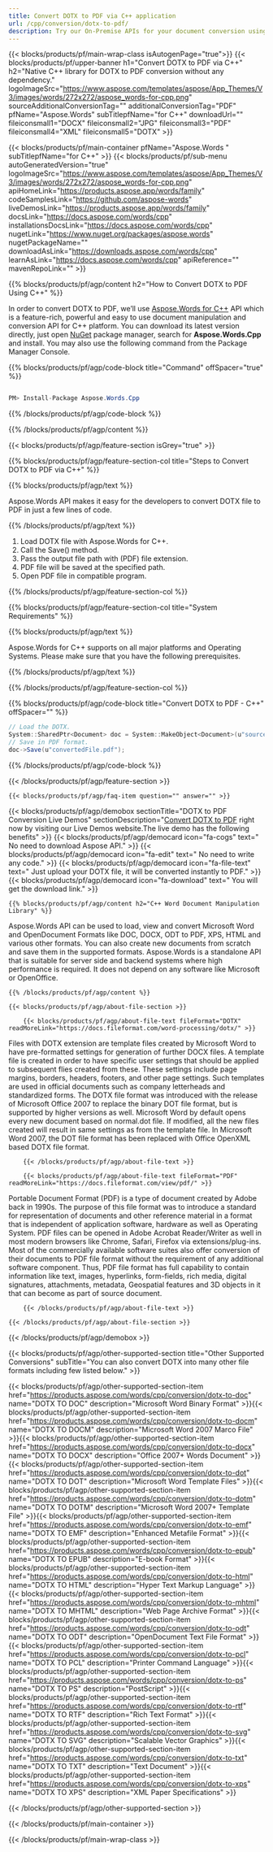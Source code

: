```yaml
---
title: Convert DOTX to PDF via C++ application 
url: /cpp/conversion/dotx-to-pdf/ 
description: Try our On-Premise APIs for your document conversion using C++ Runtime Environment for Windows 32 bit, Windows 64 bit and Linux 64 bit.
---
```


{{< blocks/products/pf/main-wrap-class isAutogenPage="true">}}
{{< blocks/products/pf/upper-banner h1="Convert DOTX to PDF via C++" h2="Native C++ library for DOTX to PDF conversion without any dependency." logoImageSrc="https://www.aspose.com/templates/aspose/App_Themes/V3/images/words/272x272/aspose_words-for-cpp.png" sourceAdditionalConversionTag="" additionalConversionTag="PDF" pfName="Aspose.Words" subTitlepfName="for C++" downloadUrl="" fileiconsmall1="DOCX" fileiconsmall2="JPG" fileiconsmall3="PDF" fileiconsmall4="XML" fileiconsmall5="DOTX" >}}

{{< blocks/products/pf/main-container pfName="Aspose.Words " subTitlepfName="for C++" >}}
{{< blocks/products/pf/sub-menu autoGeneratedVersion="true" logoImageSrc="https://www.aspose.com/templates/aspose/App_Themes/V3/images/words/272x272/aspose_words-for-cpp.png" apiHomeLink="https://products.aspose.app/words/family" codeSamplesLink="https://github.com/aspose-words" liveDemosLink="https://products.aspose.app/words/family" docsLink="https://docs.aspose.com/words/cpp" installationsDocsLink="https://docs.aspose.com/words/cpp" nugetLink="https://www.nuget.org/packages/aspose.words" nugetPackageName="" downloadAsLink="https://downloads.aspose.com/words/cpp" learnAsLink="https://docs.aspose.com/words/cpp" apiReference="" mavenRepoLink="" >}}

{{% blocks/products/pf/agp/content h2="How to Convert DOTX to PDF Using C++" %}}

 In order to convert DOTX to PDF, we’ll use
 [Aspose.Words for C++](https://products.aspose.com/words/cpp) 
 API which is a feature-rich, powerful and easy to use document manipulation and conversion API for C++ platform. You can download its latest version directly, just open
 [NuGet](https://www.nuget.org/packages/aspose.words) 
 package manager, search for
 **Aspose.Words.Cpp** 
 and install. You may also use the following command from the Package Manager Console.

{{% blocks/products/pf/agp/code-block title="Command" offSpacer="true" %}}

```cs

PM> Install-Package Aspose.Words.Cpp

```

{{% /blocks/products/pf/agp/code-block %}}

{{% /blocks/products/pf/agp/content %}}

{{< blocks/products/pf/agp/feature-section isGrey="true" >}}

{{% blocks/products/pf/agp/feature-section-col title="Steps to Convert DOTX to PDF via C++" %}}

{{% blocks/products/pf/agp/text %}}

 Aspose.Words API makes it easy for the developers to convert DOTX file to PDF in just a few lines of code.

{{% /blocks/products/pf/agp/text %}}

1.  Load DOTX file with Aspose.Words for C++.
1.  Call the Save() method.
1.  Pass the output file path with (PDF) file extension.
1.  PDF file will be saved at the specified path.
1.  Open PDF file in compatible program.

{{% /blocks/products/pf/agp/feature-section-col %}}

{{% blocks/products/pf/agp/feature-section-col title="System Requirements" %}}

{{% blocks/products/pf/agp/text %}}

 Aspose.Words for C++ supports on all major platforms and Operating Systems. Please make sure that you have the following prerequisites.

{{% /blocks/products/pf/agp/text %}}

{{% /blocks/products/pf/agp/feature-section-col %}}

{{% blocks/products/pf/agp/code-block title="Convert DOTX to PDF - C++‎" offSpacer="" %}}

```cs
// Load the DOTX.
System::SharedPtr<Document> doc = System::MakeObject<Document>(u"sourceFile.dotx");
// Save in PDF format.
doc->Save(u"convertedFile.pdf");

```

{{% /blocks/products/pf/agp/code-block %}}

{{< /blocks/products/pf/agp/feature-section >}}

    {{< blocks/products/pf/agp/faq-item question="" answer="" >}}
 

<!-- aboutfile Starts -->

{{< blocks/products/pf/agp/demobox sectionTitle="DOTX to PDF Conversion Live Demos" sectionDescription="[Convert DOTX to PDF](https://products.aspose.app/words/conversion/dotx-to-pdf) right now by visiting our Live Demos website.The live demo has the following benefits" >}}
        {{< blocks/products/pf/agp/democard icon="fa-cogs" text=" No need to download Aspose API." >}}
        {{< blocks/products/pf/agp/democard icon="fa-edit" text=" No need to write any code." >}}
        {{< blocks/products/pf/agp/democard icon="fa-file-text" text=" Just upload your DOTX file, it will be converted instantly to PDF." >}}
        {{< blocks/products/pf/agp/democard icon="fa-download" text=" You will get the download link." >}}

    {{% blocks/products/pf/agp/content h2="C++ Word Document Manipulation Library" %}}

 Aspose.Words API can be used to load, view and convert Microsoft Word and OpenDocument Formats like DOC, DOCX, ODT to PDF, XPS, HTML and various other formats. You can also create new documents from scratch and save them in the supported formats. Aspose.Words is a standalone API that is suitable for server side and backend systems where high performance is required. It does not depend on any software like Microsoft or OpenOffice. ‎



    {{% /blocks/products/pf/agp/content %}}

    {{< blocks/products/pf/agp/about-file-section >}}

        {{< blocks/products/pf/agp/about-file-text fileFormat="DOTX" readMoreLink="https://docs.fileformat.com/word-processing/dotx/" >}}

Files with DOTX extension are template files created by Microsoft Word to have pre-formatted settings for generation of further DOCX files. A template file is created in order to have specific user settings that should be applied to subsequent flies created from these. These settings include page margins, borders, headers, footers, and other page settings. Such templates are used in official documents such as company letterheads and standardized forms. The DOTX file format was introduced with the release of Microsoft Office 2007 to replace the binary DOT file format, but is supported by higher versions as well. Microsoft Word by default opens every new document based on normal.dot file. If modified, all the new files created will result in same settings as from the template file. In Microsoft Word 2007, the DOT file format has been replaced with Office OpenXML based DOTX file format.

        {{< /blocks/products/pf/agp/about-file-text >}}

        {{< blocks/products/pf/agp/about-file-text fileFormat="PDF" readMoreLink="https://docs.fileformat.com/view/pdf/" >}}

Portable Document Format (PDF) is a type of document created by Adobe back in 1990s. The purpose of this file format was to introduce a standard for representation of documents and other reference material in a format that is independent of application software, hardware as well as Operating System. PDF files can be opened in Adobe Acrobat Reader/Writer as well in most modern browsers like Chrome, Safari, Firefox via extensions/plug-ins. Most of the commercially available software suites also offer conversion of their documents to PDF file format without the requirement of any additional software component. Thus, PDF file format has full capability to contain information like text, images, hyperlinks, form-fields, rich media, digital signatures, attachments, metadata, Geospatial features and 3D objects in it that can become as part of source document.

        {{< /blocks/products/pf/agp/about-file-text >}}

    {{< /blocks/products/pf/agp/about-file-section >}}

{{< /blocks/products/pf/agp/demobox >}}

<!-- aboutfile Ends -->

{{< blocks/products/pf/agp/other-supported-section title="Other Supported Conversions" subTitle="You can also convert DOTX into many other file formats including few listed below." >}}

{{< blocks/products/pf/agp/other-supported-section-item href="https://products.aspose.com/words/cpp/conversion/dotx-to-doc" name="DOTX TO DOC" description="Microsoft Word Binary Format" >}}{{< blocks/products/pf/agp/other-supported-section-item href="https://products.aspose.com/words/cpp/conversion/dotx-to-docm" name="DOTX TO DOCM" description="Microsoft Word 2007 Marco File" >}}{{< blocks/products/pf/agp/other-supported-section-item href="https://products.aspose.com/words/cpp/conversion/dotx-to-docx" name="DOTX TO DOCX" description="Office 2007+ Words Document" >}}{{< blocks/products/pf/agp/other-supported-section-item href="https://products.aspose.com/words/cpp/conversion/dotx-to-dot" name="DOTX TO DOT" description="Microsoft Word Template Files" >}}{{< blocks/products/pf/agp/other-supported-section-item href="https://products.aspose.com/words/cpp/conversion/dotx-to-dotm" name="DOTX TO DOTM" description="Microsoft Word 2007+ Template File" >}}{{< blocks/products/pf/agp/other-supported-section-item href="https://products.aspose.com/words/cpp/conversion/dotx-to-emf" name="DOTX TO EMF" description="Enhanced Metafile Format" >}}{{< blocks/products/pf/agp/other-supported-section-item href="https://products.aspose.com/words/cpp/conversion/dotx-to-epub" name="DOTX TO EPUB" description="E-book Format" >}}{{< blocks/products/pf/agp/other-supported-section-item href="https://products.aspose.com/words/cpp/conversion/dotx-to-html" name="DOTX TO HTML" description="Hyper Text Markup Language" >}}{{< blocks/products/pf/agp/other-supported-section-item href="https://products.aspose.com/words/cpp/conversion/dotx-to-mhtml" name="DOTX TO MHTML" description="Web Page Archive Format" >}}{{< blocks/products/pf/agp/other-supported-section-item href="https://products.aspose.com/words/cpp/conversion/dotx-to-odt" name="DOTX TO ODT" description="OpenDocument Text File Format" >}}{{< blocks/products/pf/agp/other-supported-section-item href="https://products.aspose.com/words/cpp/conversion/dotx-to-pcl" name="DOTX TO PCL" description="Printer Command Language" >}}{{< blocks/products/pf/agp/other-supported-section-item href="https://products.aspose.com/words/cpp/conversion/dotx-to-ps" name="DOTX TO PS" description="PostScript" >}}{{< blocks/products/pf/agp/other-supported-section-item href="https://products.aspose.com/words/cpp/conversion/dotx-to-rtf" name="DOTX TO RTF" description="Rich Text Format" >}}{{< blocks/products/pf/agp/other-supported-section-item href="https://products.aspose.com/words/cpp/conversion/dotx-to-svg" name="DOTX TO SVG" description="Scalable Vector Graphics" >}}{{< blocks/products/pf/agp/other-supported-section-item href="https://products.aspose.com/words/cpp/conversion/dotx-to-txt" name="DOTX TO TXT" description="Text Document" >}}{{< blocks/products/pf/agp/other-supported-section-item href="https://products.aspose.com/words/cpp/conversion/dotx-to-xps" name="DOTX TO XPS" description="XML Paper Specifications" >}}

{{< /blocks/products/pf/agp/other-supported-section >}}

{{< /blocks/products/pf/main-container >}}
    
{{< /blocks/products/pf/main-wrap-class >}}